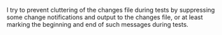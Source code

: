 I try to prevent cluttering of the changes file during tests by suppressing some change notifications and output to the changes file, or at least marking the beginning and end of such messages during tests.